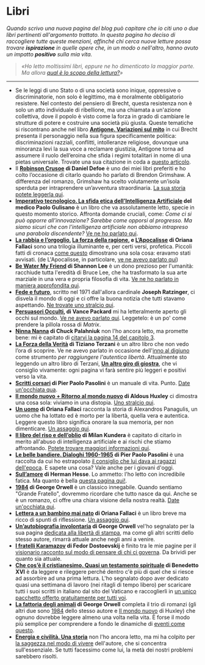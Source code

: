 # Libri
*Quando scrivo una nuova pagina del blog può capitare che io citi uno o due libri pertinenti all'argomento trattato. In questa pagina ho deciso di raccogliere tutte queste menzioni, affinché chi cerca nuove letture possa trovare **ispirazione** in quelle opere che, in un modo o nell'altro, hanno avuto un impatto **positivo** sulla mia vita.*

> *«Ho letto moltissimi libri, eppure ne ho dimenticato la maggior parte. Ma allora [qual è lo scopo della lettura?](/articles/2023-07-17-dovresti-leggere-i-libri.html)»*

---

- Se le leggi di uno Stato o di una società sono inique, oppressive o discriminatorie, non solo è legittimo, ma è moralmente obbligatorio resistere. Nel contesto del pensiero di Brecht, questa resistenza non è solo un atto individuale di ribellione, ma una chiamata a un'azione collettiva, dove il popolo è visto come la forza in grado di cambiare le strutture di potere e costruire una società più giusta. Queste tematiche si riscontrano anche nel libro [**Antigone. Variazioni sul mito**](https://amzn.to/4hdWtJG) in cui Brecht presenta il personaggio nella sua figura specificamente politica: discriminazioni razziali, conflitti, intolleranze religiose, dovunque una minoranza levi la sua voce a reclamare giustizia, Antigone torna ad assumere il ruolo dell’eroina che sfida i regimi totalitari in nome di una pietas universale. Trovate una sua citazione in coda a [questo articolo](/articles/2025-01-20-alcolock.html).
- Il **[Robinson Crusoe](https://amzn.to/3SoePxo) di Daniel Defoe** è uno dei miei libri preferiti e ho colto l’occasione di citarlo quando ho parlato di Brendon Grimshaw. A differenza del romanzo, Grimshaw ha scelto volutamente un’isola sperduta per intraprendere un’avventura straordinaria. [La sua storia potete leggerla qui](/articles/2024-07-26-moyenne.html.html).
- **[Imperativo tecnologico. La sfida etica dell’Intelligenza Artificiale](https://amzn.to/3R2KEei) del medico Paolo Gulisano** è un libro che va assolutamente letto, specie in questo momento storico. Affronta domande cruciali, come: *Come ci si può opporre all’innovazione? Sarebbe come opporsi al progresso. Ma siamo sicuri che con l’intelligenza artificiale non abbiamo intrapreso una parabola discendente?* [Ve ne ho parlato qui](/articles/2024-06-14-imperativo-tecnologico.html).
- **[La rabbia e l’orgoglio](https://amzn.to/3wPDH9Q), [La forza della ragione](https://amzn.to/4bxt3DP), e [L’Apocalisse](https://amzn.to/3Kk2PbQ) di Oriana Fallaci** sono una trilogia illuminante e, per certi versi, profetica. Piccoli fatti di cronaca [come questo](https://yuridiprodo.github.io/articles/2024-05-27-aveva-ragione-oriana.html) dimostrano una sola cosa: eravamo stati avvisati. (de L'Apocalisse, in particolare, [ve ne avevo parlato qui](/articles/2023-10-31-il-prezzo-della-liberta.html))
- **[Be Water My Friend](https://amzn.to/3uZyETj) di Shannon Lee** è un dono prezioso per l'umanità: racchiude tutta l'eredità di Bruce Lee, che ha trasformato la sua arte marziale in una vera e propria filosofia di vita. [Ve ne ho parlato in maniera approfondita qui](/articles/2024-03-11-be-water-my-friend.html).
- **[Fede e futuro](https://amzn.to/3HxRUK7)**, scritto nel 1971 dall'allora cardinale **Joseph Ratzinger**, ci disvela il mondo di oggi e ci offre la buona notizia che tutti stavamo aspettando. [Ne trovate uno stralcio qui](/articles/2024-02-01-profezia-ratzinger.html).
- **[Persuasori Occulti](https://amzn.to/3GR9icB), di Vance Packard** mi ha letteralmente aperto gli occhi sul mondo. [Ve ne avevo parlato qui](/articles/2023-12-28-persuasori-occulti.html). Leggetelo: è un po' come prendere la pillola rossa di *Matrix*.
- **[Ninna Nanna](https://amzn.to/46jWVjl) di Chuck Palahniuk** non l'ho ancora letto, ma promette bene: mi è capitato di [citarvi la pagina 14 del capitolo 3](/articles/2023-11-24-peggio-che-essere-spiati.html).
- **[La Forza della Verità](https://amzn.to/49jx7GS) di Tiziano Terzani** è un altro libro che non vedo l’ora di scoprire. Ve ne avevo parlato in occasione dell'[inno al digiuno](/articles/2023-11-20-il-digiuno-rende-liberi.html) come strumento *per raggiungere l'autentica libertà*. Attualmente sto leggendo un altro libro di Terzani, **[Un altro giro di giostra](https://amzn.to/3UwHnGd)**, che vi consiglio vivamente: ogni pagina vi farà sentire più leggeri e positivi verso la vita.
- **[Scritti corsari](https://amzn.to/49ja6nt) di Pier Paolo Pasolini** è un manuale di vita. Punto. [Date un'occhiata qua](/articles/2023-11-06-ansia-societa-dei-consumi.html).
- **[Il mondo nuovo + Ritorno al mondo nuovo](https://amzn.to/46SAJhM) di Aldous Huxley** ci dimostra una cosa sola: viviamo in una distopia. [Uno stralcio qui](/articles/2023-10-27-uniformi-e-incompatibili.html).
- **[Un uomo](https://amzn.to/3S1CHaA) di Oriana Fallaci** racconta la storia di Alexandros Panagulis, un uomo che ha lottato ed è morto per la libertà, quella vera e autentica. Leggere questo libro significa onorare la sua memoria, per non dimenticare. [Un assaggio qui](/articles/2023-10-17-sveglia-il-popolo-sei-tu.html).
- **[Il libro del riso e dell’oblio](https://amzn.to/48Hrulp) di Milan Kundera** è capitato di citarlo in merito all'abuso di intelligenza artificiale e ai rischi che stiamo affrontando. [Potete trovare maggiori informazioni qui](/articles/2023-10-09-fallo-fare-alla-ai.html).
- **[Le belle bandiere. Dialoghi 1960-1965](https://amzn.to/3PCXdMc) di Pier Paolo Pasolini** è una raccolta da cui ho estrapolato [il consiglio che lui dava ai ragazzi dell'epoca](/articles/2023-10-02-un-unico-dovere.html). E sapete una cosa? Vale anche per i giovani d'oggi.
- **[Sull’amore](https://amzn.to/46dsv2M) di Herman Hesse**. Lo ammetto: l'ho letto con incredibile fatica. Ma quanto è bella [questa pagina qui!](/articles/2023-09-21-sull-amore.html).
- **[1984](https://amzn.to/3U26bo5) di George Orwell** è un classico innegabile. Quando sentiamo "Grande Fratello", dovremmo ricordare che tutto nasce da qui. Anche se è un romanzo, ci offre una chiara visione della nostra realtà. [Date un'occhiata qui](/articles/2023-09-14-il-mondo-distopico-di-orwell.html).
- **[Lettera a un bambino mai nato](https://amzn.to/455DL13) di Oriana Fallaci** è un libro breve ma ricco di spunti di riflessione. [Un assaggio qui](/articles/2023-08-13-la-tirannia-che-instaurarono-nelle-caverne.html).
- **[Un’autobiografia involontaria](https://amzn.to/3DpoLyB) di George Orwell** vel'ho segnalato per la sua pagina [dedicata alla libertà di stampa](/articles/2023-07-20-addio-liberta-di-parola.html), ma come gli altri scritti dello stesso autore, rimarrà attuale anche negli anni a venire.
- **[I fratelli Karamazov](https://amzn.to/44QD4YG) di Fedor Dostoevskij** è finito tra le mie pagine per il [visionario racconto sul modo di pensare di chi ci governa](/articles/2023-07-19-la-liberta-fa-paura.html). Da brividi per quanto sia attuale.
- **[Che cos’è il cristianesimo. Quasi un testamento spirituale](https://amzn.to/3WlUIPm) di Benedetto XVI** è da leggere e rileggere perché dentro c'è più di quel che si riesce ad assorbire ad una prima lettura. L'ho segnalato dopo aver dedicato quasi una settimana di lavoro (nei ritagli di tempo libero) per scaricare tutti i suoi scritti in italiano dal sito del Vaticano e raccoglierli in [un unico pacchetto offerto gratuitamente per tutti voi](/articles/2023-01-20-benedetto-xvi.html).
- **[La fattoria degli animali](https://amzn.to/354Mwi6) di George Orwell** completa il trio di romanzi (gli altri due sono [1984](https://amzn.to/3U26bo5) dello stesso autore e [Il mondo nuovo](https://amzn.to/46SAJhM) di Huxley) che ognuno dovrebbe leggere almeno una volta nella vita. È forse il modo più semplice per comprendere a fondo le dinamiche di [eventi come questo](/articles/2022-02-24-modifica-silenziosa-alla-costituzione.html).
- **[Energia e civilità. Una storia](https://amzn.to/2NlRVbB)** non l'ho ancora letto, ma mi ha colpito per [la saggezza nel modo di vivere](/articles/2021-03-16-energia-civilta-storia.html) dell'autore, che si concentra sull'essenziale. Se tutti facessimo come lui, la metà dei nostri problemi sarebbero risolti.